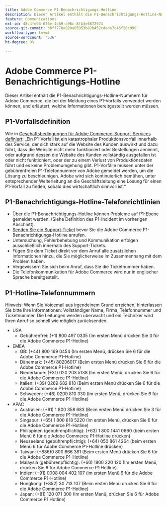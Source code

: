 ```yaml
---
title: Adobe Commerce P1-Benachrichtigungs-Hotline
description: Dieser Artikel enthält die P1-Benachrichtigungs-Hotline-Nummern für Adobe Commerce, die bei der Meldung eines P1-Vorfalls verwendet werden können, und erläutert, welche Informationen bereitgestellt werden müssen.
feature: Communications
exl-id: 48c4fe93-676e-4c69-a96c-8fb3e6872973
source-git-commit: bbff778a020a05953b82b452cdede7c46f20c990
workflow-type: tm+mt
source-wordcount: '536'
ht-degree: 0%

---
```


# Adobe Commerce P1-Benachrichtigungs-Hotline

Dieser Artikel enthält die P1-Benachrichtigungs-Hotline-Nummern für Adobe Commerce, die bei der Meldung eines P1-Vorfalls verwendet werden können, und erläutert, welche Informationen bereitgestellt werden müssen.

## P1-Vorfallsdefinition

Wie in [Geschäftsbedingungen für Adobe Commerce-Support-Services definiert](https://www.adobe.com/content/dam/cc/en/legal/terms/enterprise/pdfs/Magento-Support-Services-Terms-and-Conditions.pdf): „Ein P1-Vorfall ist ein katastrophaler Produktionsvorfall innerhalb des Service, der sich stark auf die Website des Kunden auswirkt und dazu führt, dass die Website nicht mehr funktioniert oder Bestellungen annimmt, oder aufgrund dessen die Website des Kunden vollständig ausgefallen ist oder nicht funktioniert, oder der zu einem Verlust von Produktionsdaten führt und es keine Problemumgehung gibt. P1-Vorfälle müssen unter der gebührenfreien P1-Telefonnummer von Adobe gemeldet werden, um die Lösung zu beschleunigen. Adobe wird sich kontinuierlich bemühen, unter entsprechender Weiterleitung an die Geschäftsleitung eine Lösung für einen P1-Vorfall zu finden, sobald dies wirtschaftlich sinnvoll ist.“

## P1-Benachrichtigungs-Hotline-Telefonrichtlinien

* Über die P1-Benachrichtigungs-Hotline können Probleme auf P1-Ebene gemeldet werden. (Siehe Definition des P1-Incident im vorherigen Abschnitt).
* [Senden Sie ein Support-Ticket](https://experienceleague.adobe.com/docs/commerce-knowledge-base/kb/help-center-guide/magento-help-center-user-guide.html?lang=de#submit-ticket) bevor Sie die Adobe Commerce P1-Benachrichtigungs-Hotline anrufen.
* Untersuchung, Fehlerbehebung und Kommunikation erfolgen ausschließlich innerhalb des Support-Tickets.
* Fügen Sie dem Ticket direkt vor dem Anruf alle zusätzlichen Informationen hinzu, die Sie möglicherweise im Zusammenhang mit dem Problem haben.
* Vergewissern Sie sich beim Anruf, dass Sie die Ticketnummer haben.
* Die Telefonkommunikation für Adobe Commerce wird nur in englischer Sprache bereitgestellt.

## P1-Hotline-Telefonnummern

Hinweis: Wenn Sie Voicemail aus irgendeinem Grund erreichen, hinterlassen Sie bitte Ihre Informationen: Vollständiger Name, Firma, Telefonnummer und Ticketnummer. Die Leitungen werden überwacht und ein Techniker wird Ihren Anruf so schnell wie möglich zurücksenden.

* USA
   * Gebührenfrei: (+1) 800 497 0335 (Im ersten Menü drücken Sie 3 für die Adobe Commerce P1-Hotline)
* EMEA
   * GB: (+44) 800 169 0454 (Im ersten Menü, drücken Sie 6 für die Adobe Commerce P1-Hotline)
   * Dänemark: (+45) 80206017 (Beim ersten Menü drücken Sie 6 für die Adobe Commerce P1-Hotline)
   * Niederlande: (+31) 020 203 5138 (Im ersten Menü, drücken Sie 6 für die Adobe Commerce P1-Hotline)
   * Italien: (+39) 0269 682 818 (Beim ersten Menü drücken Sie 6 für die Adobe Commerce P1-Hotline)
   * Schweden: (+46) 0200 810 330 (Im ersten Menü, drücken Sie 6 für die Adobe Commerce P1-Hotline)
* APAC
   * Australien: (+61) 1 800 358 683 (Beim ersten Menü drücken Sie 3 für die Adobe Commerce P1-Hotline)
   * Singapur: (+65) 1 800 818 5220 (Im ersten Menü, drücken Sie 6 für die Adobe Commerce P1-Hotline)
   * Philippinen (gebührenpflichtig): (+63) 1 800 1441 0660 (beim ersten Menü 6 für die Adobe Commerce P1-Hotline drücken)
   * Neuseeland (gebührenpflichtig): (+64) 050 861 4264 (beim ersten Menü 6 für Adobe Commerce P1-Hotline drücken)
   * Taiwan: (+886)0 800 666 381 (Beim ersten Menü drücken Sie 6 für die Adobe Commerce P1-Hotline)
   * Malaysia (gebührenpflichtig): (+60) 1800 220 120 (Im ersten Menü, drücken Sie 6 für Adobe Commerce P1 Hotline)
   * Indien: (+91) 0008 004 402 107 (im ersten Menü 6 für die Adobe Commerce P1-Hotline)
   * Hongkong: (+852) 30 713 107 (Beim ersten Menü drücken Sie 6 für die Adobe Commerce P1-Hotline)
   * Japan: (+81) 120 071 300 (Im ersten Menü, drücken Sie 6 für Adobe Commerce P1 Hotline)
